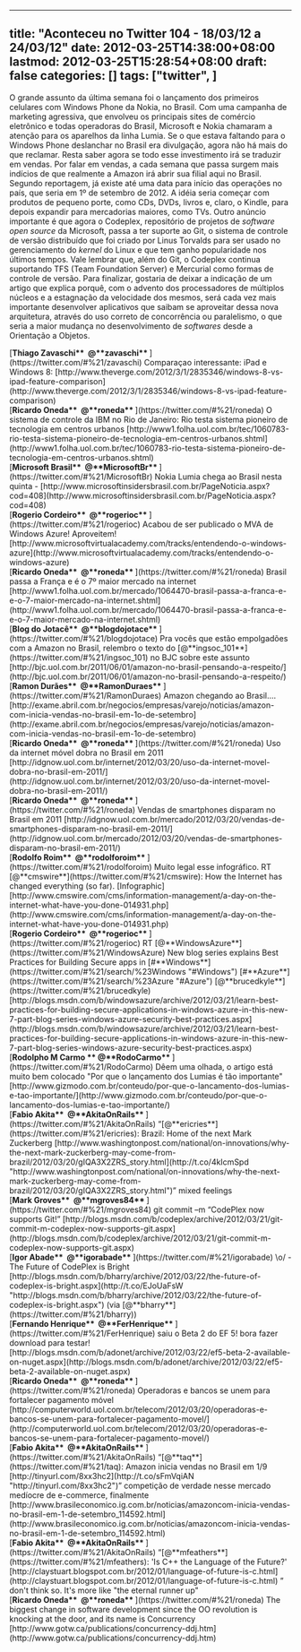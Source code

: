 
---
title: "Aconteceu no Twitter 104 - 18/03/12 a 24/03/12"
date: 2012-03-25T14:38:00+08:00
lastmod: 2012-03-25T15:28:54+08:00
draft: false
categories: []
tags: ["twitter", ]
---


O grande assunto da última semana foi o lançamento dos primeiros celulares com Windows Phone da Nokia, no Brasil. Com uma campanha de marketing agressiva, que envolveu os principais sites de comércio eletrônico e todas operadoras do Brasil, Microsoft e Nokia chamaram a atenção para os aparelhos da linha Lumia. Se o que estava faltando para o Windows Phone deslanchar no Brasil era divulgação, agora não há mais do que reclamar. Resta saber agora se todo esse investimento irá se traduzir em vendas. Por falar em vendas, a cada semana que passa surgem mais indícios de que realmente a Amazon irá abrir sua filial aqui no Brasil. Segundo reportagem, já existe até uma data para início das operações no país, que seria em 1º de setembro de 2012. A idéia seria começar com produtos de pequeno porte, como CDs, DVDs, livros e, claro, o Kindle, para depois expandir para mercadorias maiores, como TVs. Outro anúncio importante é que agora o Codeplex, repositório de projetos de *software* *open source* da Microsoft, passa a ter suporte ao Git, o sistema de controle de versão distribuído que foi criado por Linus Torvalds para ser usado no gerenciamento do *kernel* do Linux e que tem ganho popularidade nos últimos tempos. Vale lembrar que, além do Git, o Codeplex continua suportando TFS (Team Foundation Server) e Mercurial como formas de controle de versão. Para finalizar, gostaria de deixar a indicação de um artigo que explica porquê, com o advento dos processadores de múltiplos núcleos e a estagnação da velocidade dos mesmos, será cada vez mais importante desenvolver aplicativos que saibam se aproveitar dessa nova arquitetura, através do uso correto de concorrência ou paralelismo, o que seria a maior mudança no desenvolvimento de *softwares* desde a Orientação a Objetos.


<div class="stream-item-header">[<strong class="fullname js-action-profile-name show-popup-with-id">Thiago Zavaschi** <span>‏</span> <span class="username js-action-profile-name">@**zavaschi**</span> </strong>](https://twitter.com/#%21/zavaschi) Comparaçao interessante: iPad e Windows 8: [http://www.theverge.com/2012/3/1/2835346/windows-8-vs-ipad-feature-comparison](http://www.theverge.com/2012/3/1/2835346/windows-8-vs-ipad-feature-comparison)  


<div class="stream-item-header">[<strong class="fullname js-action-profile-name show-popup-with-id">Ricardo Oneda** <span>‏</span> <span class="username js-action-profile-name">@**roneda**</span> </strong>](https://twitter.com/#%21/roneda) O sistema de controle da IBM no Rio de Janeiro: Rio testa sistema pioneiro de tecnologia em centros urbanos   
[http://www1.folha.uol.com.br/tec/1060783-rio-testa-sistema-pioneiro-de-tecnologia-em-centros-urbanos.shtml](http://www1.folha.uol.com.br/tec/1060783-rio-testa-sistema-pioneiro-de-tecnologia-em-centros-urbanos.shtml)  


<div class="stream-item-header">[<strong class="fullname js-action-profile-name show-popup-with-id">Microsoft Brasil** <span>‏</span> <span class="username js-action-profile-name">@**MicrosoftBr**</span> </strong>](https://twitter.com/#%21/MicrosoftBr) Nokia Lumia chega ao Brasil nesta quinta - [http://www.microsoftinsidersbrasil.com.br/PageNoticia.aspx?cod=408](http://www.microsoftinsidersbrasil.com.br/PageNoticia.aspx?cod=408)  


<div class="stream-item-header">[<strong class="fullname js-action-profile-name show-popup-with-id">Rogerio Cordeiro** <span>‏</span> <span class="username js-action-profile-name">@**rogerioc**</span> </strong>](https://twitter.com/#%21/rogerioc) Acabou de ser publicado o MVA de Windows Azure! Aproveitem! [http://www.microsoftvirtualacademy.com/tracks/entendendo-o-windows-azure](http://www.microsoftvirtualacademy.com/tracks/entendendo-o-windows-azure)  


<div class="stream-item-header">[<strong class="fullname js-action-profile-name show-popup-with-id">Ricardo Oneda** <span>‏</span> <span class="username js-action-profile-name">@**roneda**</span> </strong>](https://twitter.com/#%21/roneda) Brasil passa a França e é o 7º maior mercado na internet    
[http://www1.folha.uol.com.br/mercado/1064470-brasil-passa-a-franca-e-e-o-7-maior-mercado-na-internet.shtml](http://www1.folha.uol.com.br/mercado/1064470-brasil-passa-a-franca-e-e-o-7-maior-mercado-na-internet.shtml)  


<div class="stream-item-header">[<strong class="fullname js-action-profile-name show-popup-with-id">Blog do Jotacê** <span>‏</span> <span class="username js-action-profile-name">@**blogdojotace**</span> </strong>](https://twitter.com/#%21/blogdojotace) Pra vocês que estão empolgadões com a Amazon no Brasil, relembro o texto do [@**ingsoc_101**](https://twitter.com/#%21/ingsoc_101) no BJC sobre este assunto   
[http://bjc.uol.com.br/2011/06/01/amazon-no-brasil-pensando-a-respeito/](http://bjc.uol.com.br/2011/06/01/amazon-no-brasil-pensando-a-respeito/)  


<div class="stream-item-header">[<strong class="fullname js-action-profile-name show-popup-with-id">Ramon Durães** <span>‏</span> <span class="username js-action-profile-name">@**RamonDuraes**</span> </strong>](https://twitter.com/#%21/RamonDuraes) Amazon chegando ao Brasil.... [http://exame.abril.com.br/negocios/empresas/varejo/noticias/amazon-com-inicia-vendas-no-brasil-em-1o-de-setembro](http://exame.abril.com.br/negocios/empresas/varejo/noticias/amazon-com-inicia-vendas-no-brasil-em-1o-de-setembro)  


<div class="stream-item-header">[<strong class="fullname js-action-profile-name show-popup-with-id">Ricardo Oneda** <span>‏</span> <span class="username js-action-profile-name">@**roneda**</span> </strong>](https://twitter.com/#%21/roneda) Uso da internet móvel dobra no Brasil em 2011 [http://idgnow.uol.com.br/internet/2012/03/20/uso-da-internet-movel-dobra-no-brasil-em-2011/](http://idgnow.uol.com.br/internet/2012/03/20/uso-da-internet-movel-dobra-no-brasil-em-2011/)  


<div class="stream-item-header">[<strong class="fullname js-action-profile-name show-popup-with-id">Ricardo Oneda** <span>‏</span> <span class="username js-action-profile-name">@**roneda**</span> </strong>](https://twitter.com/#%21/roneda) Vendas de smartphones disparam no Brasil em 2011 [http://idgnow.uol.com.br/mercado/2012/03/20/vendas-de-smartphones-disparam-no-brasil-em-2011/](http://idgnow.uol.com.br/mercado/2012/03/20/vendas-de-smartphones-disparam-no-brasil-em-2011/)  


<div class="stream-item-header">[<strong class="fullname js-action-profile-name show-popup-with-id">Rodolfo Roim** <span>‏</span> <span class="username js-action-profile-name">@**rodolforoim**</span> </strong>](https://twitter.com/#%21/rodolforoim) Muito legal esse infográfico. RT [@**cmswire**](https://twitter.com/#%21/cmswire): How the Internet has changed everything (so far). [Infographic] [http://www.cmswire.com/cms/information-management/a-day-on-the-internet-what-have-you-done-014931.php](http://www.cmswire.com/cms/information-management/a-day-on-the-internet-what-have-you-done-014931.php)  


<div class="stream-item-header">[<strong class="fullname js-action-profile-name show-popup-with-id">Rogerio Cordeiro** <span>‏</span> <span class="username js-action-profile-name">@**rogerioc**</span> </strong>](https://twitter.com/#%21/rogerioc) RT [@**WindowsAzure**](https://twitter.com/#%21/WindowsAzure) New blog series explains Best Practices for Building Secure apps in [#**Windows**](https://twitter.com/#%21/search/%23Windows "#Windows") [#**Azure**](https://twitter.com/#%21/search/%23Azure "#Azure") [@**brucedkyle**](https://twitter.com/#%21/brucedkyle)   
[http://blogs.msdn.com/b/windowsazure/archive/2012/03/21/learn-best-practices-for-building-secure-applications-in-windows-azure-in-this-new-7-part-blog-series-windows-azure-security-best-practices.aspx](http://blogs.msdn.com/b/windowsazure/archive/2012/03/21/learn-best-practices-for-building-secure-applications-in-windows-azure-in-this-new-7-part-blog-series-windows-azure-security-best-practices.aspx)  


<div class="stream-item-header">[<strong class="fullname js-action-profile-name show-popup-with-id">Rodolpho M Carmo **<span>‏</span> <span class="username js-action-profile-name">@**RodoCarmo**</span> </strong>](https://twitter.com/#%21/RodoCarmo) Dêem uma olhada, o artigo está muito bem colocado "Por que o lançamento dos Lumias é tão importante"   
[http://www.gizmodo.com.br/conteudo/por-que-o-lancamento-dos-lumias-e-tao-importante/](http://www.gizmodo.com.br/conteudo/por-que-o-lancamento-dos-lumias-e-tao-importante/)  


<div class="stream-item-header">[<strong class="fullname js-action-profile-name show-popup-with-id">Fabio Akita** <span>‏</span> <span class="username js-action-profile-name">@**AkitaOnRails**</span> </strong>](https://twitter.com/#%21/AkitaOnRails) “[@**ericries**](https://twitter.com/#%21/ericries): Brazil: Home of the next Mark Zuckerberg [http://www.washingtonpost.com/national/on-innovations/why-the-next-mark-zuckerberg-may-come-from-brazil/2012/03/20/gIQA3X2ZRS_story.html](http://t.co/4kIcmSpd "http://www.washingtonpost.com/national/on-innovations/why-the-next-mark-zuckerberg-may-come-from-brazil/2012/03/20/gIQA3X2ZRS_story.html")” mixed feelings  


<div class="stream-item-header">[<strong class="fullname js-action-profile-name show-popup-with-id">Mark Groves** <span>‏</span> <span class="username js-action-profile-name">@**mgroves84**</span> </strong>](https://twitter.com/#%21/mgroves84) git commit –m “CodePlex now supports Git!” [http://blogs.msdn.com/b/codeplex/archive/2012/03/21/git-commit-m-codeplex-now-supports-git.aspx](http://blogs.msdn.com/b/codeplex/archive/2012/03/21/git-commit-m-codeplex-now-supports-git.aspx)  


<div class="stream-item-header">[<strong class="fullname js-action-profile-name show-popup-with-id">Igor Abade** <span>‏</span> <span class="username js-action-profile-name">@**igorabade**</span> </strong>](https://twitter.com/#%21/igorabade) \o/ - The Future of CodePlex is Bright [http://blogs.msdn.com/b/bharry/archive/2012/03/22/the-future-of-codeplex-is-bright.aspx](http://t.co/EJoUaFsW "http://blogs.msdn.com/b/bharry/archive/2012/03/22/the-future-of-codeplex-is-bright.aspx") (via [@**bharry**](https://twitter.com/#%21/bharry))  


<div class="stream-item-header">[<strong class="fullname js-action-profile-name show-popup-with-id">Fernando Henrique** <span>‏</span> <span class="username js-action-profile-name">@**FerHenrique**</span> </strong>](https://twitter.com/#%21/FerHenrique) saiu o Beta 2 do EF 5! bora fazer download para testar! [http://blogs.msdn.com/b/adonet/archive/2012/03/22/ef5-beta-2-available-on-nuget.aspx](http://blogs.msdn.com/b/adonet/archive/2012/03/22/ef5-beta-2-available-on-nuget.aspx)  


<div class="stream-item-header">[<strong class="fullname js-action-profile-name show-popup-with-id">Ricardo Oneda** <span>‏</span> <span class="username js-action-profile-name">@**roneda**</span> </strong>](https://twitter.com/#%21/roneda) Operadoras e bancos se unem para fortalecer pagamento móvel   
[http://computerworld.uol.com.br/telecom/2012/03/20/operadoras-e-bancos-se-unem-para-fortalecer-pagamento-movel/](http://computerworld.uol.com.br/telecom/2012/03/20/operadoras-e-bancos-se-unem-para-fortalecer-pagamento-movel/)  


<div class="stream-item-header">[<strong class="fullname js-action-profile-name show-popup-with-id">Fabio Akita** <span>‏</span> <span class="username js-action-profile-name">@**AkitaOnRails**</span> </strong>](https://twitter.com/#%21/AkitaOnRails) “[@**taq**](https://twitter.com/#%21/taq): Amazon inicia vendas no Brasil em 1/9 [http://tinyurl.com/8xx3hc2](http://t.co/sFmVqiAN "http://tinyurl.com/8xx3hc2")” competição de verdade nesse mercado medíocre de e-commerce, finalmente   
[http://www.brasileconomico.ig.com.br/noticias/amazoncom-inicia-vendas-no-brasil-em-1-de-setembro_114592.html](http://www.brasileconomico.ig.com.br/noticias/amazoncom-inicia-vendas-no-brasil-em-1-de-setembro_114592.html)  


<div class="stream-item-header">[<strong class="fullname js-action-profile-name show-popup-with-id">Fabio Akita** <span>‏</span> <span class="username js-action-profile-name">@**AkitaOnRails**</span> </strong>](https://twitter.com/#%21/AkitaOnRails) “[@**mfeathers**](https://twitter.com/#%21/mfeathers): 'Is C++ the Language of the Future?' [http://claystuart.blogspot.com.br/2012/01/language-of-future-is-c.html](http://claystuart.blogspot.com.br/2012/01/language-of-future-is-c.html) ” don't think so. It's more like "the eternal runner up"  


<div class="stream-item-header">[<strong class="fullname js-action-profile-name show-popup-with-id">Ricardo Oneda** <span>‏</span> <span class="username js-action-profile-name">@**roneda**</span> </strong>](https://twitter.com/#%21/roneda) The biggest change in software development since the OO revolution is knocking at the door, and its name is Concurrency [http://www.gotw.ca/publications/concurrency-ddj.htm](http://www.gotw.ca/publications/concurrency-ddj.htm)  

</div>
</div>
</div>
</div>
</div>
</div>
</div>
</div>
</div>
</div>
</div>
</div>
</div>
</div>
</div>
</div>
</div>
</div>
</div>
</div>

